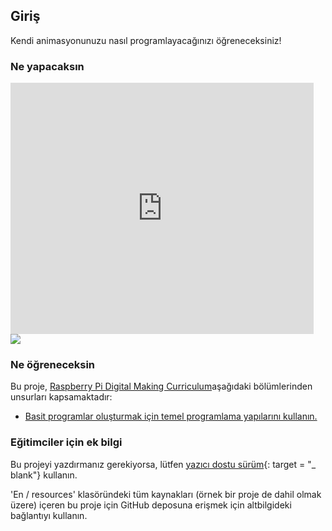 ## Giriş

Kendi animasyonunuzu nasıl programlayacağınızı öğreneceksiniz!

### Ne yapacaksın

<div class="scratch-preview">
  <iframe allowtransparency="true" width="485" height="402" src="https://scratch.mit.edu/projects/embed/26818098/?autostart=false" frameborder="0"></iframe>
  <img src="images/space-final.png">
</div>

### Ne öğreneceksin

Bu proje, [Raspberry Pi Digital Making Curriculum](http://rpf.io/curriculum)aşağıdaki bölümlerinden unsurları kapsamaktadır:

+ [Basit programlar oluşturmak için temel programlama yapılarını kullanın.](https://www.raspberrypi.org/curriculum/programming/creator)

### Eğitimciler için ek bilgi

Bu projeyi yazdırmanız gerekiyorsa, lütfen [yazıcı dostu sürüm](https://projects.raspberrypi.org/en/projects/lost-in-space/print){: target = "_ blank"} kullanın.

'En / resources' klasöründeki tüm kaynakları (örnek bir proje de dahil olmak üzere) içeren bu proje için GitHub deposuna erişmek için altbilgideki bağlantıyı kullanın.